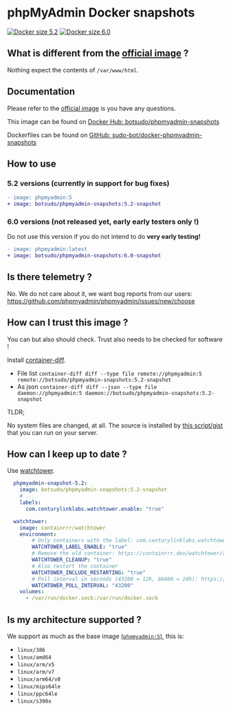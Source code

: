 # phpMyAdmin Docker snapshots

[![Docker size 5.2](https://img.shields.io/docker/image-size/botsudo/phpmyadmin-snapshots/5.2-snapshot?style=flat-square)](https://hub.docker.com/r/botsudo/phpmyadmin-snapshots)
[![Docker size 6.0](https://img.shields.io/docker/image-size/botsudo/phpmyadmin-snapshots/6.0-snapshot?style=flat-square)](https://hub.docker.com/r/botsudo/phpmyadmin-snapshots)

## What is different from the [official image](https://hub.docker.com/_/phpmyadmin) ?

Nothing expect the contents of `/var/www/html`.

## Documentation

Please refer to the [official image](https://hub.docker.com/_/phpmyadmin) is you have any questions.

This image can be found on [Docker Hub: botsudo/phpmyadmin-snapshots](https://hub.docker.com/r/botsudo/phpmyadmin-snapshots)

Dockerfiles can be found on [GitHub: sudo-bot/docker-phpmyadmin-snapshots](https://github.com/sudo-bot/docker-phpmyadmin-snapshots)

## How to use

### 5.2 versions (currently in support for bug fixes)

```diff
- image: phpmyadmin:5
+ image: botsudo/phpmyadmin-snapshots:5.2-snapshot
```

### 6.0 versions (not released yet, early early testers only !)

Do not use this version if you do not intend to do **very early testing!**

```diff
- image: phpmyadmin:latest
+ image: botsudo/phpmyadmin-snapshots:6.0-snapshot
```

## Is there telemetry ?

No. We do not care about it, we want bug reports from our users: https://github.com/phpmyadmin/phpmyadmin/issues/new/choose

## How can I trust this image ?

You can but also should check. Trust also needs to be checked for software !

Install [container-diff](https://github.com/GoogleContainerTools/container-diff).

- File list `container-diff diff --type file remote://phpmyadmin:5 remote://botsudo/phpmyadmin-snapshots:5.2-snapshot`
- As json `container-diff diff --json --type file daemon://phpmyadmin:5 daemon://botsudo/phpmyadmin-snapshots:5.2-snapshot`

TLDR;

No system files are changed, at all. The source is installed by [this script/gist](https://gist.github.com/williamdes/883f2158f17e9ed5a83d892ada56f5df) that you can run on your server.

## How can I keep up to date ?

Use [watchtower](https://containrrr.dev/watchtower/).

```yaml
  phpmyadmin-snapshot-5.2:
    image: botsudo/phpmyadmin-snapshots:5.2-snapshot
    # ...
    labels:
      com.centurylinklabs.watchtower.enable: "true"

  watchtower:
    image: containrrr/watchtower
    environment:
        # Only containers with the label: com.centurylinklabs.watchtower.enable
        WATCHTOWER_LABEL_ENABLE: "true"
        # Remove the old container: https://containrrr.dev/watchtower/arguments/#cleanup
        WATCHTOWER_CLEANUP: "true"
        # Also restart the container
        WATCHTOWER_INCLUDE_RESTARTING: "true"
        # Poll interval in seconds (43200 = 12h, 86400 = 24h): https://containrrr.dev/watchtower/arguments/#poll_interval
        WATCHTOWER_POLL_INTERVAL: "43200"
    volumes:
      - /var/run/docker.sock:/var/run/docker.sock
```

## Is my architecture supported ?

We support as much as the base image [(`phpmyadmin:5`)](https://hub.docker.com/_/phpmyadmin/tags), this is:

- `linux/386`
- `linux/amd64`
- `linux/arm/v5`
- `linux/arm/v7`
- `linux/arm64/v8`
- `linux/mips64le`
- `linux/ppc64le`
- `linux/s390x`

